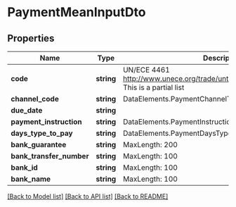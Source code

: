 # PaymentMeanInputDto

## Properties
Name | Type | Description | Notes
------------ | ------------- | ------------- | -------------
**code** | **string** | UN/ECE 4461 http://www.unece.org/trade/untdid/d03a/tred/tred4461.htm  This is a partial list | 
**channel_code** | **string** | DataElements.PaymentChannelType | [optional] 
**due_date** | **string** |  | [optional] 
**payment_instruction** | **string** | DataElements.PaymentInstructionType | [optional] 
**days_type_to_pay** | **string** | DataElements.PaymentDaysType | [optional] 
**bank_guarantee** | **string** | MaxLength: 200 | [optional] 
**bank_transfer_number** | **string** | MaxLength: 100 | [optional] 
**bank_id** | **string** | MaxLength: 100 | [optional] 
**bank_name** | **string** | MaxLength: 100 | [optional] 

[[Back to Model list]](../README.md#documentation-for-models) [[Back to API list]](../README.md#documentation-for-api-endpoints) [[Back to README]](../README.md)


